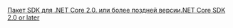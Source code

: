 [<span data-ttu-id="3e74e-101">Пакет SDK для .NET Core 2.0. или более поздней версии</span><span class="sxs-lookup"><span data-stu-id="3e74e-101">.NET Core SDK 2.0 or later</span></span>](https://www.microsoft.com/net/download)

